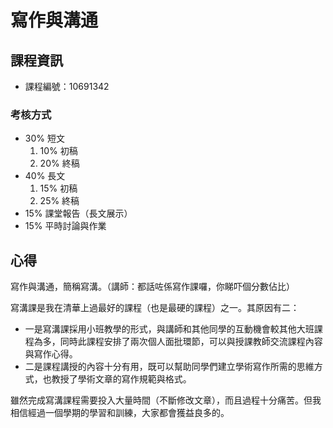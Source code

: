 # 寫作與溝通



## 課程資訊

* 課程編號：10691342

### 考核方式

* 30% 短文
  1. 10% 初稿
  2. 20% 終稿
* 40% 長文
  1. 15% 初稿
  2. 25% 終稿
* 15% 課堂報告（長文展示）
* 15% 平時討論與作業



## 心得

寫作與溝通，簡稱寫溝。（講師：都話咗係寫作課囉，你睇吓個分數佔比）

寫溝課是我在清華上過最好的課程（也是最硬的課程）之一。其原因有二：

* 一是寫溝課採用小班教學的形式，與講師和其他同學的互動機會較其他大班課程為多，同時此課程安排了兩次個人面批環節，可以與授課教師交流課程內容與寫作心得。
* 二是課程講授的內容十分有用，既可以幫助同學們建立學術寫作所需的思維方式，也教授了學術文章的寫作規範與格式。

雖然完成寫溝課程需要投入大量時間（不斷修改文章），而且過程十分痛苦。但我相信經過一個學期的學習和訓練，大家都會獲益良多的。
